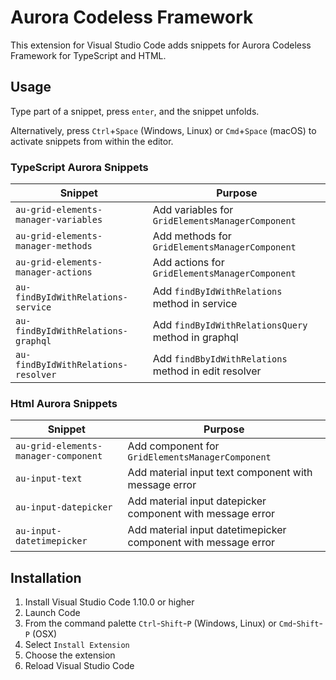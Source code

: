 # Aurora Codeless Framework

This extension for Visual Studio Code adds snippets for Aurora Codeless Framework for TypeScript and HTML.

## Usage

Type part of a snippet, press `enter`, and the snippet unfolds.

Alternatively, press `Ctrl`+`Space` (Windows, Linux) or `Cmd`+`Space` (macOS) to activate snippets from within the editor.

### TypeScript Aurora Snippets

| Snippet                                       | Purpose                                                 |
| --------------------------------------------- | --------------------------------------------------------|
| `au-grid-elements-manager-variables`          | Add variables for `GridElementsManagerComponent`        |
| `au-grid-elements-manager-methods`            | Add methods for `GridElementsManagerComponent`          |
| `au-grid-elements-manager-actions`            | Add actions for `GridElementsManagerComponent`          |
| `au-findByIdWithRelations-service`            | Add `findByIdWithRelations` method in service           |
| `au-findByIdWithRelations-graphql`            | Add `findByIdWithRelationsQuery` method in graphql      |
| `au-findByIdWithRelations-resolver`           | Add `findBbyIdWithRelations` method in edit resolver    |

### Html Aurora Snippets

| Snippet                              | Purpose                                                              |
| ------------------------------------ | -------------------------------------------------------------------- |
| `au-grid-elements-manager-component` | Add component for `GridElementsManagerComponent`                     |
| `au-input-text`                      | Add material input text component with message error                 |
| `au-input-datepicker`                | Add material input datepicker component with message error           |
| `au-input-datetimepicker`            | Add material input datetimepicker component with message error       |

## Installation

1. Install Visual Studio Code 1.10.0 or higher
1. Launch Code
1. From the command palette `Ctrl`-`Shift`-`P` (Windows, Linux) or `Cmd`-`Shift`-`P` (OSX)
1. Select `Install Extension`
1. Choose the extension
1. Reload Visual Studio Code